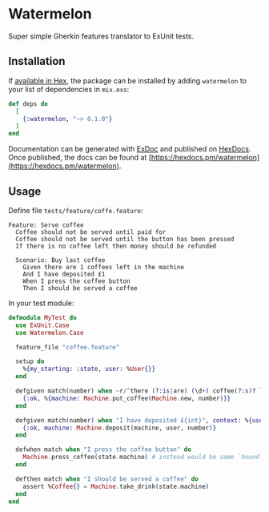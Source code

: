 # Watermelon

Super simple Gherkin features translator to ExUnit tests.

## Installation

If [available in Hex](https://hex.pm/docs/publish), the package can be installed
by adding `watermelon` to your list of dependencies in `mix.exs`:

```elixir
def deps do
  [
    {:watermelon, "~> 0.1.0"}
  ]
end
```

Documentation can be generated with [ExDoc](https://github.com/elixir-lang/ex_doc)
and published on [HexDocs](https://hexdocs.pm). Once published, the docs can
be found at [https://hexdocs.pm/watermelon](https://hexdocs.pm/watermelon).

## Usage

Define file `tests/feature/coffe.feature`:

```gherkin
Feature: Serve coffee
  Coffee should not be served until paid for
  Coffee should not be served until the button has been pressed
  If there is no coffee left then money should be refunded

  Scenario: Buy last coffee
    Given there are 1 coffees left in the machine
    And I have deposited £1
    When I press the coffee button
    Then I should be served a coffee
```

In your test module:

```elixir
defmodule MyTest do
  use ExUnit.Case
  use Watermelon.Case

  feature_file "coffee.feature"

  setup do
    %{my_starting: :state, user: %User{}}
  end

  defgiven match(number) when ~r/^there (?:is|are) (\d+) coffee(?:s)? left in the machine$/, context: %{user: user} do
    {:ok, %{machine: Machine.put_coffee(Machine.new, number)}}
  end

  defgiven match(number) when "I have deposited £{int}", context: %{user: user, machine: machine} do
    {:ok, machine: Machine.deposit(machine, user, number)}
  end

  defwhen match when "I press the coffee button" do
    Machine.press_coffee(state.machine) # instead would be some `hound` or `wallaby` dsl
  end

  defthen match when "I should be served a coffee" do
    assert %Coffee{} = Machine.take_drink(state.machine)
  end
end
```
